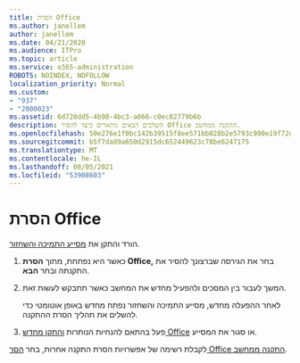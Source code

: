 ```yaml
---
title: הסרת Office
ms.author: janellem
author: janellem
ms.date: 04/21/2020
ms.audience: ITPro
ms.topic: article
ms.service: o365-administration
ROBOTS: NOINDEX, NOFOLLOW
localization_priority: Normal
ms.custom:
- "937"
- "2000023"
ms.assetid: 6d728dd5-4b98-4bc3-a866-c0ec82779b6b
description: השלבים הבאים מתארים כיצד להסיר Office התקנה ממחשב.
ms.openlocfilehash: 50e276e1f0bc142b39515f8ee571bb028b2e5793c990e19f72da5b88ea81c848
ms.sourcegitcommit: b5f7da89a650d2915dc652449623c78be6247175
ms.translationtype: MT
ms.contentlocale: he-IL
ms.lasthandoff: 08/05/2021
ms.locfileid: "53908603"
---
```

# <a name="uninstall-office"></a>הסרת Office

הורד והתקן את [מסייע התמיכה והשחזור](https://aka.ms/SARA-OfficeUninstall-Alchemy).
  
1. כאשר היא נפתחת, מתוך **הסרת Office,** בחר את הגירסה שברצונך להסיר את התקנתה ובחר **הבא**.

2. המשך לעבור בין המסכים ולהפעיל מחדש את המחשב כאשר תתבקש לעשות זאת.

    לאחר ההפעלה מחדש, מסייע התמיכה והשחזור נפתח מחדש באופן אוטומטי כדי להשלים את תהליך הסרת ההתקנה.

3. פעל בהתאם להנחיות הנותרות [והתקן מחדש Office](https://portal.office.com/OLS/MySoftware.aspx) או סגור את המסייע.

לקבלת רשימה של אפשרויות הסרת התקנה אחרות, בחר [הסר Office התקנה ממחשב](https://support.office.com/article/9dd49b83-264a-477a-8fcc-2fdf5dbf61d8?wt.mc_id=Alchemy_ClientDIA).
  